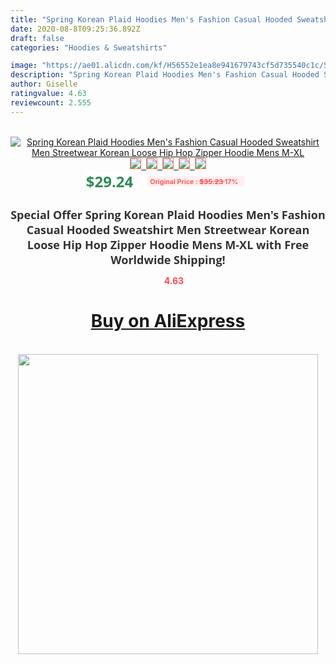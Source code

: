 ```yaml
---
title: "Spring Korean Plaid Hoodies Men's Fashion Casual Hooded Sweatshirt Men Streetwear Korean Loose Hip Hop Zipper Hoodie Mens M-XL"
date: 2020-08-8T09:25:36.892Z
draft: false
categories: "Hoodies & Sweatshirts"

image: "https://ae01.alicdn.com/kf/H56552e1ea8e941679743cf5d735540c1c/Spring-Korean-Plaid-Hoodies-Men-s-Fashion-Casual-Hooded-Sweatshirt-Men-Streetwear-Korean-Loose-Hip-Hop.jpg"
description: "Spring Korean Plaid Hoodies Men's Fashion Casual Hooded Sweatshirt Men Streetwear Korean Loose Hip Hop Zipper Hoodie Mens M-XL"
author: Giselle
ratingvalue: 4.63
reviewcount: 2.555
---
```

<br>
<div style="text-align: center;">
<a href="https://s.click.aliexpress.com/e/_AktabF" target="_blank" rel="nofollow noopener noreferrer"><img alt="Spring Korean Plaid Hoodies Men's Fashion Casual Hooded Sweatshirt Men Streetwear Korean Loose Hip Hop Zipper Hoodie Mens M-XL" class="magnifier-image" src="https://ae01.alicdn.com/kf/H56552e1ea8e941679743cf5d735540c1c/Spring-Korean-Plaid-Hoodies-Men-s-Fashion-Casual-Hooded-Sweatshirt-Men-Streetwear-Korean-Loose-Hip-Hop.jpg_640x640.jpg">
<br>
<img style="border:1px solid salmon" src="https://ae01.alicdn.com/kf/H56552e1ea8e941679743cf5d735540c1c/Spring-Korean-Plaid-Hoodies-Men-s-Fashion-Casual-Hooded-Sweatshirt-Men-Streetwear-Korean-Loose-Hip-Hop.jpg_120x120.jpg">&nbsp;&nbsp;<img style="border:1px solid salmon" src="https://ae01.alicdn.com/kf/H1131080026d7433aa3777fbdb0fe5c36d/Spring-Korean-Plaid-Hoodies-Men-s-Fashion-Casual-Hooded-Sweatshirt-Men-Streetwear-Korean-Loose-Hip-Hop.jpg_120x120.jpg">&nbsp;&nbsp;<img style="border:1px solid salmon" src="https://ae01.alicdn.com/kf/H3592ef5520dd47338aa3b490b8b296b1p/Spring-Korean-Plaid-Hoodies-Men-s-Fashion-Casual-Hooded-Sweatshirt-Men-Streetwear-Korean-Loose-Hip-Hop.jpg_120x120.jpg">&nbsp;&nbsp;<img style="border:1px solid salmon" src="https://ae01.alicdn.com/kf/Hf93d539cdf2a4b878d3b2f9acce0e3caG/Spring-Korean-Plaid-Hoodies-Men-s-Fashion-Casual-Hooded-Sweatshirt-Men-Streetwear-Korean-Loose-Hip-Hop.jpg_120x120.jpg">&nbsp;&nbsp;<img style="border:1px solid salmon" src="https://ae01.alicdn.com/kf/H7514047c5f644d66abe57f36740a8aa7K/Spring-Korean-Plaid-Hoodies-Men-s-Fashion-Casual-Hooded-Sweatshirt-Men-Streetwear-Korean-Loose-Hip-Hop.jpg_120x120.jpg"></a></div><br0>
<div style="text-align: center;"><span style="background-color: white; border: 0px; box-sizing: border-box; color: seagreen; display: inline-block; font-family: &quot;open sans&quot; , &quot;arial&quot; , &quot;helvetica&quot; , sans-serif , &quot;heiti&quot;; font-size: 24px; font-stretch: inherit; font-weight: 700; line-height: inherit; margin: 0px 10px 0px 0px; padding: 0px; vertical-align: middle;">$29.24 </span>
<span style="background: rgb(255 , 241 , 241); border-radius: 3px; border: 0px; box-sizing: border-box; color: #ff4747; display: inline-block; font-family: inherit; font-size: 12px; font-stretch: inherit; font-style: inherit; font-variant: inherit; font-weight: 600; line-height: inherit; margin: 0px; padding: 2px 5px; transform: scale(0.9); vertical-align: middle;">Original Price : <b style="text-decoration: line-through;">$35.23 </b> 17%&nbsp;&nbsp;</span></div>
<h1 style="color: #333333; display: inline-block; font-family: &quot;open sans&quot; , &quot;arial&quot; , &quot;helvetica&quot; , sans-serif , &quot;heiti&quot;; font-size: 18px; font-stretch: inherit; font-weight: 700; text-align: center;">Special Offer Spring Korean Plaid Hoodies Men's Fashion Casual Hooded Sweatshirt Men Streetwear Korean Loose Hip Hop Zipper Hoodie Mens M-XL with Free Worldwide Shipping!</h1>
<div style="color: #ff4747; text-align: center;">
<img src="https://4.bp.blogspot.com/-M0ZcTcb-5uY/XleCXlxnR4I/AAAAAAAAAEc/OrjgMkXV1oMQFaCRZj5HQwOCBcu3w1FegCPcBGAYYCw/s1600/star.png" style="height: 15px;">&nbsp;<b>4.63</b></div>
<div class="button_cont" align="center"><a class="buynow_a" href="https://s.click.aliexpress.com/e/_AktabF" target="_blank" rel="nofollow noopener noreferrer"><H1>Buy on AliExpress</H1></a></div><br>
<div class="separator" style="clear: both; text-align: center;">
<img src="https://lh3.googleusercontent.com/-pTy5HemUv9M/XlePHvY0dAI/AAAAAAAAAE4/0nX5iRUoIWY8eMW9Dpxeirr157OZliDIgCLcBGAsYHQ/s1600/badge.gif" width="480">
</div>

